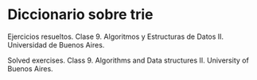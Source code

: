 # Diccionario sobre trie

Ejercicios resueltos. Clase 9. Algoritmos y Estructuras de Datos II. Universidad de Buenos Aires.

Solved exercises. Class 9. Algorithms and Data structures II. University of Buenos Aires.
